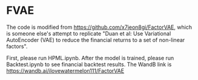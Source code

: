 # FVAE

The code is modified from https://github.com/x7jeon8gi/FactorVAE, which is someone else's attempt to replicate "Duan et al: Use Variational AutoEncoder (VAE) to reduce the financial returns to a set of non-linear factors".

First, please run HPML.ipynb. After the model is trained, please run Backtest.ipynb to see financial backtest results. The WandB link is https://wandb.ai/ilovewatermelon111/FactorVAE

